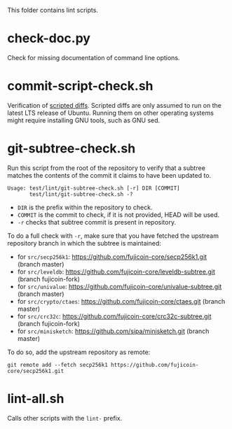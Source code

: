 This folder contains lint scripts.

check-doc.py
============
Check for missing documentation of command line options.

commit-script-check.sh
======================
Verification of [scripted diffs](/doc/developer-notes.md#scripted-diffs).
Scripted diffs are only assumed to run on the latest LTS release of Ubuntu. Running them on other operating systems
might require installing GNU tools, such as GNU sed.

git-subtree-check.sh
====================
Run this script from the root of the repository to verify that a subtree matches the contents of
the commit it claims to have been updated to.

```
Usage: test/lint/git-subtree-check.sh [-r] DIR [COMMIT]
       test/lint/git-subtree-check.sh -?
```

- `DIR` is the prefix within the repository to check.
- `COMMIT` is the commit to check, if it is not provided, HEAD will be used.
- `-r` checks that subtree commit is present in repository.

To do a full check with `-r`, make sure that you have fetched the upstream repository branch in which the subtree is
maintained:
* for `src/secp256k1`: https://github.com/fujicoin-core/secp256k1.git (branch master)
* for `src/leveldb`: https://github.com/fujicoin-core/leveldb-subtree.git (branch fujicoin-fork)
* for `src/univalue`: https://github.com/fujicoin-core/univalue-subtree.git (branch master)
* for `src/crypto/ctaes`: https://github.com/fujicoin-core/ctaes.git (branch master)
* for `src/crc32c`: https://github.com/fujicoin-core/crc32c-subtree.git (branch fujicoin-fork)
* for `src/minisketch`: https://github.com/sipa/minisketch.git (branch master)

To do so, add the upstream repository as remote:

```
git remote add --fetch secp256k1 https://github.com/fujicoin-core/secp256k1.git
```

lint-all.sh
===========
Calls other scripts with the `lint-` prefix.
